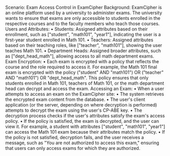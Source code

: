 Scenario: Exam Access Control in ExamCipher
Background: ExamCipher is an online platform used by a university to administer exams. The university wants to ensure that exams are only accessible to students enrolled in the respective courses and to the faculty members who teach those courses.
Users and Attributes:
•	Students: Assigned attributes based on their enrollment, such as ["student", "math101", "year1"], indicating the user is a first-year student enrolled in Math 101.
•	Teachers: Assigned attributes based on their teaching roles, like ["teacher", "math101"], showing the user teaches Math 101.
•	Department Heads: Assigned broader attributes, such as ["dept_head_math"], allowing access to all math department exams.
Exam Encryption:
•	Each exam is encrypted with a policy that reflects the course and the role required to access it. For example, the Math 101 final exam is encrypted with the policy ("student" AND "math101") OR ("teacher" AND "math101") OR "dept_head_math". This policy ensures that only students enrolled in Math 101, teachers of Math 101, or the math department head can decrypt and access the exam.
Accessing an Exam:
•	When a user attempts to access an exam on the ExamCipher site:
•	The system retrieves the encrypted exam content from the database.
•	The user's client application (or the server, depending on where decryption is performed) attempts to decrypt the exam using the user's CP-ABE key.
•	The decryption process checks if the user's attributes satisfy the exam's access policy.
•	If the policy is satisfied, the exam is decrypted, and the user can view it. For example, a student with attributes ["student", "math101", "year1"] can access the Math 101 exam because their attributes match the policy.
•	If the policy is not satisfied, decryption fails, and the user receives a message, such as "You are not authorized to access this exam," ensuring that users can only access exams for which they are authorized.

